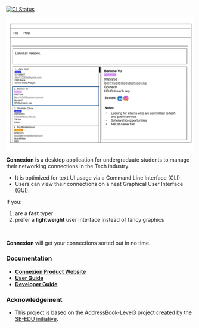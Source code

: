 [![CI Status](https://github.com/AY2324S1-CS2103-F13-1/tp/workflows/Java%20CI/badge.svg)](https://github.com/AY2324S1-CS2103-F13-1/tp/actions)

![Ui](docs/images/Ui.png)

**Connexion** is a desktop application for undergraduate students to manage their networking connections in the Tech industry.
* It is optimized for text UI usage via a Command Line Interface (CLI).
* Users can view their connections on a neat Graphical User Interface (GUI).

If you:
1. are a **fast** typer
2. prefer a **lightweight** user interface instead of fancy graphics
<br>

**Connexion** will get your connections sorted out in no time.

### Documentation
* **[Connexion Product Website](https://ay2324s1-cs2103-f13-1.github.io/tp/)**
* **[User Guide](https://ay2324s1-cs2103-f13-1.github.io/tp/UserGuide.html)**
* **[Developer Guide](https://ay2324s1-cs2103-f13-1.github.io/tp/DeveloperGuide.html)**

### Acknowledgement
* This project is based on the AddressBook-Level3 project created by the [SE-EDU initiative](https://se-education.org).



